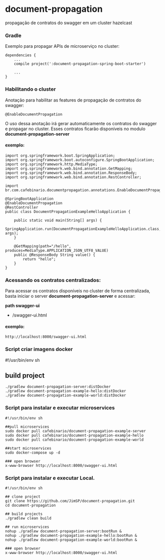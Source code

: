 # document-propagation
propagação de contratos do swagger em um cluster hazelcast

### Gradle
Exemplo para propagar APIs de microserviço no cluster:

    dependencies {
        ...
	    compile project(':document-propagation-spring-boot-starter')
	    
	    ...
    }

### Habilitando o cluster
Anotação para habilitar as features de propagação de contratos do swagger:

    @EnableDocumentPropagation

O uso dessa anotação irá gerar automaticamente os contratos do swagger e propagar no cluster.
Esses contratos ficarão disponíveis no modulo **document-propagation-server**

#### exemplo:

    import org.springframework.boot.SpringApplication;
    import org.springframework.boot.autoconfigure.SpringBootApplication;
    import org.springframework.http.MediaType;
    import org.springframework.web.bind.annotation.GetMapping;
    import org.springframework.web.bind.annotation.ResponseBody;
    import org.springframework.web.bind.annotation.RestController;
    
    import br.com.cafebinario.documentpropagation.annotations.EnableDocumentPropagation;
    
    @SpringBootApplication
    @EnableDocumentPropagation
    @RestController
    public class DocumentPropagationExampleHelloApplication {
    
        public static void main(String[] args) {
            SpringApplication.run(DocumentPropagationExampleHelloApplication.class, args);
        }
	
        @GetMapping(path="/hello", produces=MediaType.APPLICATION_JSON_UTF8_VALUE)
        public @ResponseBody String value() {
            return "hello";
        }
    }

### Acessando os contratos centralizados:
Para acessar os contratos disponíveis no cluster de forma centralizada, basta iniciar o server **document-propagation-server** e acessar:

**path swagger-ui** 
- /swagger-ui.html

#### exemplo:
    http://localhost:8000/swagger-ui.html

### Script criar imagens docker
#!/usr/bin/env sh

## build project
    ./gradlew document-propagation-server:distDocker
    ./gradlew document-propagation-example-hello:distDocker
    ./gradlew document-propagation-example-world:distDocker

### Script para instalar e executar microservices
    #!/usr/bin/env sh
    
    ##pull microservices
    sudo docker pull cafebinario/document-propagation-example-server
    sudo docker pull cafebinario/document-propagation-example-hello
    sudo docker pull cafebinario/document-propagation-example-world
    
    ##start microservices
    sudo docker-compose up -d
    
    ### open browser
    x-www-browser http://localhost:8000/swagger-ui.html

### Script para instalar e executar Local.
    #!/usr/bin/env sh
    
    ## clone project
    git clone https://github.com/JimSP/document-propagation.git
    cd document-propagation
    
    ## build projects
    ./gradlew clean build
    
    ## run microservices
    nohup ./gradlew document-propagation-server:bootRun &
    nohup ./gradlew document-propagation-example-hello:bootRun &
    nohup ./gradlew document-propagation-example-world:bootRun &
    
    ### open browser
    x-www-browser http://localhost:8000/swagger-ui.html
